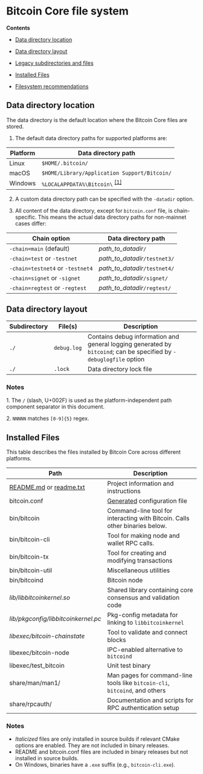 # Bitcoin Core file system

**Contents**

- [Data directory location](#data-directory-location)

- [Data directory layout](#data-directory-layout)

- [Legacy subdirectories and files](#legacy-subdirectories-and-files)

- [Installed Files](#installed-files)

- [Filesystem recommendations](#filesystem-recommendations)

## Data directory location

The data directory is the default location where the Bitcoin Core files are stored.

1. The default data directory paths for supported platforms are:

Platform | Data directory path
---------|--------------------
Linux    | `$HOME/.bitcoin/`
macOS    | `$HOME/Library/Application Support/Bitcoin/`
Windows  | `%LOCALAPPDATA%\Bitcoin\` <sup>[\[1\]](#note1)</sup>

2. A custom data directory path can be specified with the `-datadir` option.

3. All content of the data directory, except for `bitcoin.conf` file, is chain-specific. This means the actual data directory paths for non-mainnet cases differ:

Chain option                     | Data directory path
---------------------------------|------------------------------
`-chain=main` (default)          | *path_to_datadir*`/`
`-chain=test` or `-testnet`      | *path_to_datadir*`/testnet3/`
`-chain=testnet4` or `-testnet4` | *path_to_datadir*`/testnet4/`
`-chain=signet` or `-signet`     | *path_to_datadir*`/signet/`
`-chain=regtest` or `-regtest`   | *path_to_datadir*`/regtest/`

## Data directory layout

Subdirectory       | File(s)               | Description
-------------------|-----------------------|------------
`./`               | `debug.log`           | Contains debug information and general logging generated by `bitcoind`; can be specified by `-debuglogfile` option
`./`               | `.lock`               | Data directory lock file


### Notes

<a name="note1">1</a>. The `/` (slash, U+002F) is used as the platform-independent path component separator in this document.

<a name="note2">2</a>. `NNNNN` matches `[0-9]{5}` regex.

## Installed Files

This table describes the files installed by Bitcoin Core across different platforms.

| **Path**                                                   | **Description**                                                             |
|------------------------------------------------------------|-----------------------------------------------------------------------------|
| [README.md](README.md) or [readme.txt](README_windows.txt) | Project information and instructions                                        |
| bitcoin.conf                                               | [Generated](../contrib/devtools/gen-bitcoin-conf.sh) configuration file     |
| bin/bitcoin                                                | Command-line tool for interacting with Bitcoin. Calls other binaries below. |
| bin/bitcoin-cli                                            | Tool for making node and wallet RPC calls.                                  |
| bin/bitcoin-tx                                             | Tool for creating and modifying transactions                                |
| bin/bitcoin-util                                           | Miscellaneous utilities                                                     |
| bin/bitcoind                                               | Bitcoin node            |
| *lib/libbitcoinkernel.so*                                  | Shared library containing core consensus and validation code                |
| *lib/pkgconfig/libbitcoinkernel.pc*                        | Pkg-config metadata for linking to `libbitcoinkernel`                       |
| *libexec/bitcoin-chainstate*                               | Tool to validate and connect blocks                                         |
| libexec/bitcoin-node                                       | IPC-enabled alternative to `bitcoind`                                       |
| libexec/test_bitcoin                                       | Unit test binary                                                            |
| share/man/man1/                                            | Man pages for command-line tools like `bitcoin-cli`, `bitcoind`, and others |
| share/rpcauth/                                             | Documentation and scripts for RPC authentication setup                      |

### Notes

- *Italicized* files are only installed in source builds if relevant CMake options are enabled. They are not included in binary releases.
- README and bitcoin.conf files are included in binary releases but not installed in source builds.
- On Windows, binaries have a `.exe` suffix (e.g., `bitcoin-cli.exe`).

